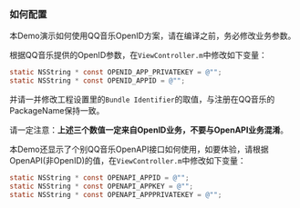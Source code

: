 ### 如何配置

本Demo演示如何使用QQ音乐OpenID方案，请在编译之前，务必修改业务参数。

根据QQ音乐提供的OpenID参数，在`ViewController.m`中修改如下变量：

``` objective-c
static NSString * const OPENID_APP_PRIVATEKEY = @"";
static NSString * const OPENID_APPID = @"";
```

并请一并修改工程设置里的`Bundle Identifier`的取值，与注册在QQ音乐的PackageName保持一致。

请一定注意：**上述三个数值一定来自OpenID业务，不要与OpenAPI业务混淆**。

本Demo还显示了个别QQ音乐OpenAPI接口如何使用，如要体验，请根据OpenAPI(非OpenID)的值，在`ViewController.m`中修改如下变量：

``` objective-c
static NSString * const OPENAPI_APPID = @"";
static NSString * const OPENAPI_APPKEY = @"";
static NSString * const OPENAPI_APPPRIVATEKEY = @"";
```






